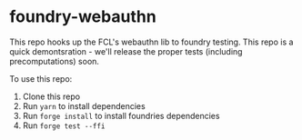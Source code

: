 # foundry-webauthn

This repo hooks up the FCL's webauthn lib to foundry testing. This repo is a quick demontsration - we'll release the proper tests (including precomputations) soon.

To use this repo:

1. Clone this repo
2. Run `yarn` to install dependencies
3. Run `forge install` to install foundries dependencies
4. Run `forge test --ffi`
